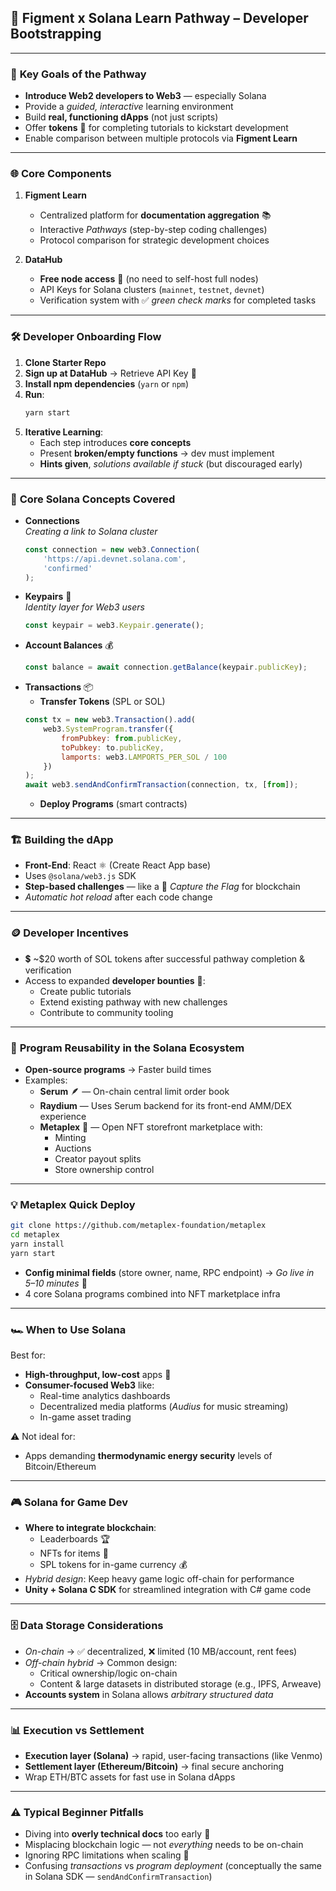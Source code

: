 ## 🧩 **Figment x Solana Learn Pathway – Developer Bootstrapping**

---

### 🎯 **Key Goals of the Pathway**
- **Introduce Web2 developers to Web3** — especially Solana
- Provide a *guided, interactive* learning environment  
- Build **real, functioning dApps** (not just scripts)
- Offer **tokens** 🎁 for completing tutorials to kickstart development  
- Enable comparison between multiple protocols via **Figment Learn**

---

### 🌐 **Core Components**
1. **Figment Learn**  
   - Centralized platform for **documentation aggregation** 📚  
   - Interactive *Pathways* (step-by-step coding challenges)  
   - Protocol comparison for strategic development choices

2. **DataHub**  
   - **Free node access** 🚀 (no need to self-host full nodes)  
   - API Keys for Solana clusters (`mainnet`, `testnet`, `devnet`)
   - Verification system with ✅ *green check marks* for completed tasks

---

### 🛠 **Developer Onboarding Flow**
1. **Clone Starter Repo**
2. **Sign up at DataHub** → Retrieve API Key 🔑  
3. **Install npm dependencies** (`yarn` or `npm`)  
4. **Run**:
   ```bash
   yarn start
   ```
5. **Iterative Learning**:
   - Each step introduces **core concepts**  
   - Present **broken/empty functions** → dev must implement  
   - **Hints given**, *solutions available if stuck* (but discouraged early)

---

### 📜 **Core Solana Concepts Covered**
- **Connections**  
  *Creating a link to Solana cluster*  
  ```javascript
  const connection = new web3.Connection(
      'https://api.devnet.solana.com',
      'confirmed'
  );
  ```
- **Keypairs** 🔐  
  *Identity layer for Web3 users*  
  ```javascript
  const keypair = web3.Keypair.generate();
  ```
- **Account Balances** 💰  
  ```javascript
  const balance = await connection.getBalance(keypair.publicKey);
  ```
- **Transactions** 📦  
  - **Transfer Tokens** (SPL or SOL)
  ```javascript
  const tx = new web3.Transaction().add(
      web3.SystemProgram.transfer({
          fromPubkey: from.publicKey,
          toPubkey: to.publicKey,
          lamports: web3.LAMPORTS_PER_SOL / 100
      })
  );
  await web3.sendAndConfirmTransaction(connection, tx, [from]);
  ```
  - **Deploy Programs** (smart contracts)

---

### 🏗 **Building the dApp**
- **Front-End**: React ⚛ (Create React App base)  
- Uses `@solana/web3.js` SDK  
- **Step-based challenges** — like a 🏁 *Capture the Flag* for blockchain  
- *Automatic hot reload* after each code change

---

### 🪙 **Developer Incentives**
- 💲 ~$20 worth of SOL tokens after successful pathway completion & verification  
- Access to expanded **developer bounties** 🎯:
  - Create public tutorials
  - Extend existing pathway with new challenges  
  - Contribute to community tooling

---

### 🔄 **Program Reusability in the Solana Ecosystem**
- **Open-source programs** → Faster build times  
- Examples:
  - **Serum** 🪶 — On-chain central limit order book  
  - **Raydium** — Uses Serum backend for its front-end AMM/DEX experience
  - **Metaplex** 🎨 — Open NFT storefront marketplace with:
    - Minting
    - Auctions
    - Creator payout splits
    - Store ownership control

---

### 💡 **Metaplex Quick Deploy**
```bash
git clone https://github.com/metaplex-foundation/metaplex
cd metaplex
yarn install
yarn start
```
- **Config minimal fields** (store owner, name, RPC endpoint) → *Go live in 5–10 minutes* 🚀  
- 4 core Solana programs combined into NFT marketplace infra

---

### 🏎 **When to Use Solana**
Best for:
- **High-throughput, low-cost** apps 🏹
- **Consumer-focused Web3** like:
  - Real-time analytics dashboards
  - Decentralized media platforms (*Audius* for music streaming)  
  - In-game asset trading

⚠ Not ideal for:
- Apps demanding **thermodynamic energy security** levels of Bitcoin/Ethereum

---

### 🎮 **Solana for Game Dev**
- **Where to integrate blockchain**:
  - Leaderboards 🏆
  - NFTs for items 🎁
  - SPL tokens for in-game currency 💰
- *Hybrid design*: Keep heavy game logic off-chain for performance
- **Unity + Solana C SDK** for streamlined integration with C# game code

---

### 🗄 **Data Storage Considerations**
- *On-chain* → ✅ decentralized, ❌ limited (10 MB/account, rent fees)
- *Off-chain hybrid* → Common design:
  - Critical ownership/logic on-chain
  - Content & large datasets in distributed storage (e.g., IPFS, Arweave)
- **Accounts system** in Solana allows *arbitrary structured data*

---

### 📊 **Execution vs Settlement**
- **Execution layer (Solana)** → rapid, user-facing transactions (like Venmo)
- **Settlement layer (Ethereum/Bitcoin)** → final secure anchoring  
- Wrap ETH/BTC assets for fast use in Solana dApps

---

### ⚠ **Typical Beginner Pitfalls**
- Diving into **overly technical docs** too early 📑  
- Misplacing blockchain logic — not *everything* needs to be on-chain  
- Ignoring RPC limitations when scaling 🚦  
- Confusing *transactions* vs *program deployment* (conceptually the same in Solana SDK — `sendAndConfirmTransaction`)

